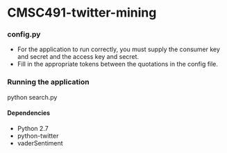 # CMSC491-twitter-mining

### config.py  
- For the application to run correctly, you must supply the consumer key and secret and the access key and secret.  
- Fill in the appropriate tokens between the quotations in the config file.  
      
### Running the application   
python search.py

#### Dependencies
- Python 2.7
- python-twitter
- vaderSentiment

